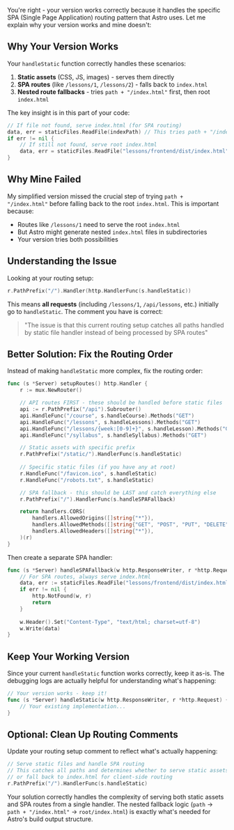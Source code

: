 You're right - your version works correctly because it handles the specific SPA (Single Page Application) routing pattern that Astro uses. Let me explain why your version works and mine doesn't:

## **Why Your Version Works**

Your `handleStatic` function correctly handles these scenarios:

1. **Static assets** (CSS, JS, images) - serves them directly
2. **SPA routes** (like `/lessons/1`, `/lessons/2`) - falls back to `index.html`
3. **Nested route fallbacks** - tries `path + "/index.html"` first, then root `index.html`

The key insight is in this part of your code:
```go
// If file not found, serve index.html (for SPA routing)
data, err = staticFiles.ReadFile(indexPath) // This tries path + "/index.html"
if err != nil {
    // If still not found, serve root index.html
    data, err = staticFiles.ReadFile("lessons/frontend/dist/index.html")
}
```

## **Why Mine Failed**

My simplified version missed the crucial step of trying `path + "/index.html"` before falling back to the root `index.html`. This is important because:

- Routes like `/lessons/1` need to serve the root `index.html`
- But Astro might generate nested `index.html` files in subdirectories
- Your version tries both possibilities

## **Understanding the Issue**

Looking at your routing setup:
```go
r.PathPrefix("/").Handler(http.HandlerFunc(s.handleStatic))
```

This means **all requests** (including `/lessons/1`, `/api/lessons`, etc.) initially go to `handleStatic`. The comment you have is correct:

> "The issue is that this current routing setup catches all paths handled by static file handler instead of being processed by SPA routes"

## **Better Solution: Fix the Routing Order**

Instead of making `handleStatic` more complex, fix the routing order:

```go
func (s *Server) setupRoutes() http.Handler {
    r := mux.NewRouter()

    // API routes FIRST - these should be handled before static files
    api := r.PathPrefix("/api").Subrouter()
    api.HandleFunc("/course", s.handleCourse).Methods("GET")
    api.HandleFunc("/lessons", s.handleLessons).Methods("GET")
    api.HandleFunc("/lessons/{week:[0-9]+}", s.handleLesson).Methods("GET")
    api.HandleFunc("/syllabus", s.handleSyllabus).Methods("GET")

    // Static assets with specific prefix
    r.PathPrefix("/static/").HandlerFunc(s.handleStatic)
    
    // Specific static files (if you have any at root)
    r.HandleFunc("/favicon.ico", s.handleStatic)
    r.HandleFunc("/robots.txt", s.handleStatic)

    // SPA fallback - this should be LAST and catch everything else
    r.PathPrefix("/").HandlerFunc(s.handleSPAFallback)

    return handlers.CORS(
        handlers.AllowedOrigins([]string{"*"}),
        handlers.AllowedMethods([]string{"GET", "POST", "PUT", "DELETE", "OPTIONS"}),
        handlers.AllowedHeaders([]string{"*"}),
    )(r)
}
```

Then create a separate SPA handler:

```go
func (s *Server) handleSPAFallback(w http.ResponseWriter, r *http.Request) {
    // For SPA routes, always serve index.html
    data, err := staticFiles.ReadFile("lessons/frontend/dist/index.html")
    if err != nil {
        http.NotFound(w, r)
        return
    }
    
    w.Header().Set("Content-Type", "text/html; charset=utf-8")
    w.Write(data)
}
```

## **Keep Your Working Version**

Since your current `handleStatic` function works correctly, keep it as-is. The debugging logs are actually helpful for understanding what's happening:

```go
// Your version works - keep it!
func (s *Server) handleStatic(w http.ResponseWriter, r *http.Request) {
    // Your existing implementation...
}
```

## **Optional: Clean Up Routing Comments**

Update your routing setup comment to reflect what's actually happening:

```go
// Serve static files and handle SPA routing
// This catches all paths and determines whether to serve static assets
// or fall back to index.html for client-side routing
r.PathPrefix("/").HandlerFunc(s.handleStatic)
```

Your solution correctly handles the complexity of serving both static assets and SPA routes from a single handler. The nested fallback logic (`path` → `path + "/index.html"` → `root/index.html`) is exactly what's needed for Astro's build output structure.